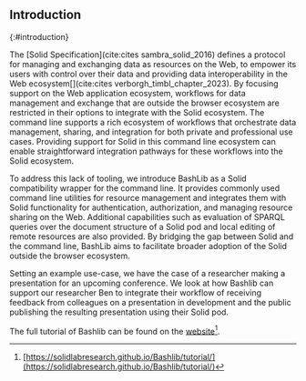 ## Introduction
{:#introduction}

<!-- * Integrating Solid in workflows requires intensive knowledge of libraries and programming languages. -->
<!-- * Where BASH allows for straightforward integration in existing workflows, Solid has little tooling to support this. -->
<!-- * We present BashLib as a Solid authentication wrapper for common BASH functionality and Solid-specific additions -->
<!-- * Goal to enable CLI flows to integrate Solid in their workflow -->

The [Solid Specification](cite:cites sambra_solid_2016) defines a protocol for
managing and exchanging data as resources on the Web, to empower its users 
with control over their data and providing data interoperability 
in the Web ecosystem[](cite:cites verborgh_timbl_chapter_2023).
By focusing support on the Web application ecosystem, 
workflows for data management and exchange that are 
outside the browser ecosystem are restricted in their options 
to integrate with the Solid ecosystem.
The command line supports a rich ecosystem of workflows that orchestrate 
data management, sharing, and integration for both private and professional use cases.
Providing support for Solid in this command line ecosystem can enable straightforward
integration pathways for these workflows into the Solid ecosystem.

To address this lack of tooling, we introduce BashLib as a Solid compatibility wrapper
for the command line. It provides commonly used command line utilities for resource management 
and integrates them with Solid functionality for authentication, authorization, and managing 
resource sharing on the Web. 
Additional capabilities such as evaluation of SPARQL queries over the document structure 
of a Solid pod and local editing of remote resources are also provided.
By bridging the gap between Solid and the command line, 
BashLib aims to facilitate broader adoption of the Solid outside the browser ecosystem.

Setting an example use-case, we have the case of a researcher making a presentation
for an upcoming conference. We look at how Bashlib can support our researcher Ben 
to integrate their workflow of receiving feedback from colleagues on a presentation 
in development and the public publishing the resulting presentation using their Solid pod.

The full tutorial of Bashlib can be found on the [website](https://solidlabresearch.github.io/Bashlib/tutorial/)[^tutorial].

[^tutorial]: [https://solidlabresearch.github.io/Bashlib/tutorial/](https://solidlabresearch.github.io/Bashlib/tutorial/)
